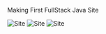 Making First FullStack Java Site

![Site](/bookReviewpg1.png)
![Site](/bookReviewpg2.png)
![Site](/bookReviewpg3.png)
